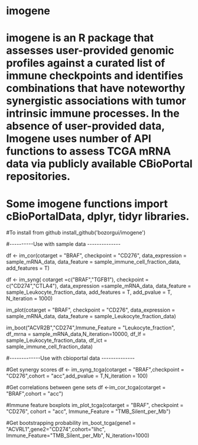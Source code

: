 # imogene
# imogene is an R package that assesses user-provided genomic profiles against a curated list of immune checkpoints and identifies combinations that have noteworthy synergistic associations with tumor intrinsic immune processes. In the absence of user-provided data, Imogene uses number of API functions to assess TCGA mRNA data via publicly available CBioPortal repositories. 

# Some imogene functions import cBioPortalData, dplyr, tidyr libraries.

#To install from github
install_github('bozorgui/imogene')



#----------Use with sample data --------------

df <- im_cor(cotarget = "BRAF",
  checkpoint = "CD276",
  data_expression = sample_mRNA_data,
  data_feature = sample_immune_cell_fraction_data, 
  add_features = T)

df <- im_syng( cotarget  =c("BRAF","TGFB1"),
  checkpoint = c("CD274","CTLA4"),
  data_expression =sample_mRNA_data,
  data_feature = sample_Leukocyte_fraction_data,
  add_features = T,
  add_pvalue = T,
  N_iteration = 1000)


im_plot(cotarget = "BRAF",
  checkpoint = "CD276",
  data_expression = sample_mRNA_data,
  data_feature = sample_Leukocyte_fraction_data)

 
im_boot("ACVR2B","CD274",Immune_Feature = "Leukocyte_fraction",
  df_mrna = sample_mRNA_data,N_iteration=10000,
  df_lf = sample_Leukocyte_fraction_data,
  df_ict = sample_immune_cell_fraction_data)
  
  
  
#-------------Use with cbioportal data --------------

#Get synergy scores
df <- im_syng_tcga(cotarget = "BRAF",checkpoint = "CD276",cohort = "acc",add_pvalue = T,N_iteration = 100)

#Get correlations between gene sets
df <-im_cor_tcga(cotarget = "BRAF",cohort = "acc")

#Immune feature boxplots
im_plot_tcga(cotarget = "BRAF",
  checkpoint =  "CD276",
  cohort = "acc",
  Immune_Feature = "TMB_Silent_per_Mb")

#Get bootstrapping probability
im_boot_tcga(gene1 = "ACVRL1",gene2="CD274",cohort="lihc", 
  Immune_Feature="TMB_Silent_per_Mb", N_iteration=1000)

